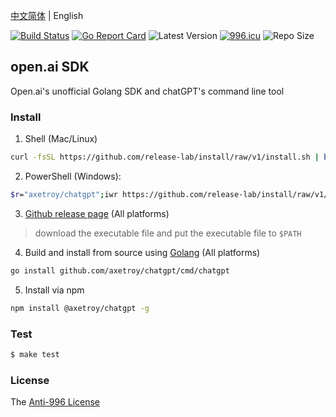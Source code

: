 [中文简体](README.md) | English

[![Build Status](https://github.com/axetroy/openai/workflows/ci/badge.svg)](https://github.com/axetroy/openai/actions)
[![Go Report Card](https://goreportcard.com/badge/github.com/axetroy/openai)](https://goreportcard.com/report/github.com/axetroy/openai)
![Latest Version](https://img.shields.io/github/v/release/axetroy/openai.svg)
[![996.icu](https://img.shields.io/badge/link-996.icu-red.svg)](https://996.icu)
![Repo Size](https://img.shields.io/github/repo-size/axetroy/openai.svg)

## open.ai SDK

Open.ai's unofficial Golang SDK and chatGPT's command line tool

### Install

1. Shell (Mac/Linux)

```bash
curl -fsSL https://github.com/release-lab/install/raw/v1/install.sh | bash -s -- -r=axetroy/chatgpt
```

2. PowerShell (Windows):

```bash
$r="axetroy/chatgpt";iwr https://github.com/release-lab/install/raw/v1/install.ps1 -useb | iex
```

3. [Github release page](https://github.com/axetroy/chatgpt/releases) (All platforms)

> download the executable file and put the executable file to `$PATH`

4. Build and install from source using [Golang](https://golang.org) (All platforms)

```bash
go install github.com/axetroy/chatgpt/cmd/chatgpt
```

5. Install via npm

```sh
npm install @axetroy/chatgpt -g
```

### Test

```bash
$ make test
```

### License

The [Anti-996 License](LICENSE)
